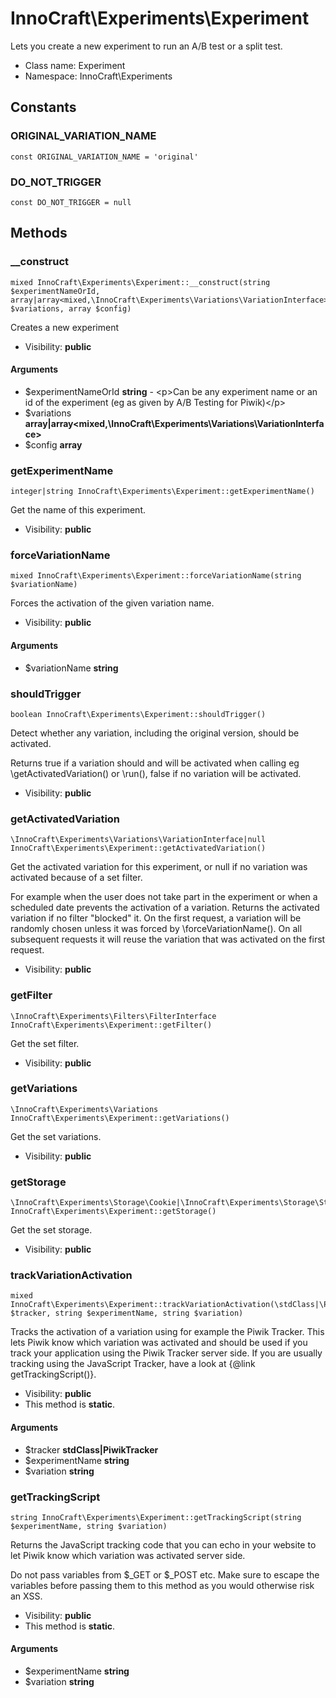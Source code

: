 InnoCraft\Experiments\Experiment
===============

Lets you create a new experiment to run an A/B test or a split test.




* Class name: Experiment
* Namespace: InnoCraft\Experiments



Constants
----------


### ORIGINAL_VARIATION_NAME

    const ORIGINAL_VARIATION_NAME = 'original'





### DO_NOT_TRIGGER

    const DO_NOT_TRIGGER = null







Methods
-------


### __construct

    mixed InnoCraft\Experiments\Experiment::__construct(string $experimentNameOrId, array|array<mixed,\InnoCraft\Experiments\Variations\VariationInterface> $variations, array $config)

Creates a new experiment



* Visibility: **public**


#### Arguments
* $experimentNameOrId **string** - &lt;p&gt;Can be any experiment name or an id of the experiment (eg as given by A/B Testing for Piwik)&lt;/p&gt;
* $variations **array|array&lt;mixed,\InnoCraft\Experiments\Variations\VariationInterface&gt;**
* $config **array**



### getExperimentName

    integer|string InnoCraft\Experiments\Experiment::getExperimentName()

Get the name of this experiment.



* Visibility: **public**




### forceVariationName

    mixed InnoCraft\Experiments\Experiment::forceVariationName(string $variationName)

Forces the activation of the given variation name.



* Visibility: **public**


#### Arguments
* $variationName **string**



### shouldTrigger

    boolean InnoCraft\Experiments\Experiment::shouldTrigger()

Detect whether any variation, including the original version, should be activated.

Returns true if a variation should and will be activated when calling eg \getActivatedVariation()
or \run(), false if no variation will be activated.

* Visibility: **public**




### getActivatedVariation

    \InnoCraft\Experiments\Variations\VariationInterface|null InnoCraft\Experiments\Experiment::getActivatedVariation()

Get the activated variation for this experiment, or null if no variation was activated because of a set filter.

For example when the user does not take part in the experiment or when a scheduled date prevents the activation
of a variation. Returns the activated variation if no filter "blocked" it. On the first request, a variation
will be randomly chosen unless it was forced by \forceVariationName(). On all subsequent requests
it will reuse the variation that was activated on the first request.

* Visibility: **public**




### getFilter

    \InnoCraft\Experiments\Filters\FilterInterface InnoCraft\Experiments\Experiment::getFilter()

Get the set filter.



* Visibility: **public**




### getVariations

    \InnoCraft\Experiments\Variations InnoCraft\Experiments\Experiment::getVariations()

Get the set variations.



* Visibility: **public**




### getStorage

    \InnoCraft\Experiments\Storage\Cookie|\InnoCraft\Experiments\Storage\StorageInterface InnoCraft\Experiments\Experiment::getStorage()

Get the set storage.



* Visibility: **public**




### trackVariationActivation

    mixed InnoCraft\Experiments\Experiment::trackVariationActivation(\stdClass|\PiwikTracker $tracker, string $experimentName, string $variation)

Tracks the activation of a variation using for example the Piwik Tracker. This lets Piwik know which variation
was activated and should be used if you track your application using the Piwik Tracker server side. If you are
usually tracking using the JavaScript Tracker, have a look at {@link getTrackingScript()}.



* Visibility: **public**
* This method is **static**.


#### Arguments
* $tracker **stdClass|PiwikTracker**
* $experimentName **string**
* $variation **string**



### getTrackingScript

    string InnoCraft\Experiments\Experiment::getTrackingScript(string $experimentName, string $variation)

Returns the JavaScript tracking code that you can echo in your website to let Piwik know which variation was
activated server side.

Do not pass variables from $_GET or $_POST etc. Make sure to escape the variables before passing them
to this method as you would otherwise risk an XSS.

* Visibility: **public**
* This method is **static**.


#### Arguments
* $experimentName **string**
* $variation **string**


